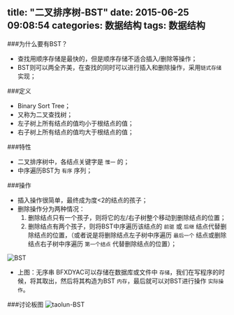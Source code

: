 title: "二叉排序树-BST"
date: 2015-06-25 09:08:54
categories: 数据结构
tags: 数据结构
---

###为什么要有BST？
* 查找用顺序存储是最快的，但是顺序存储不适合插入/删除等操作；
* BST则可以两全齐美，在查找的同时可以进行插入和删除操作，采用`链式存储`实现；

<!-- more -->

###定义
* Binary Sort Tree；
* 又称为二叉查找树；
* 左子树上所有结点的值均小于根结点的值；
* 右子树上所有结点的值均大于根结点的值；

###特性
*  二叉排序树中，各结点关键字是 `惟一` 的；
* 中序遍历BST为 `有序` 序列；

###操作
* 插入操作很简单，最终成为度<2的结点的孩子；
* 删除操作分为两种情况：
  1. 删除结点只有一个孩子，则将它的左/右子树整个移动到删除结点的位置；
  2. 删除结点有两个孩子，则将BST中序遍历该结点的 `前驱` 或 `后继` 结点代替删除结点的位置，（或者说是将删除结点左子树中序遍历 `最后一个` 结点或删除结点右子树中序遍历 `第一个结点` 代替删除结点的位置）；

![BST](http://7xirg5.com1.z0.glb.clouddn.com/BST.png)

* 上图：无序串 BFXDYAC可以存储在数据库或文件中 `存储`，我们在写程序的时候，将其取出，然后将其构造为BST `内存`，最后就可以对BST进行操作 `实际操作`。

###讨论板图
![taolun-BST](http://7xirg5.com1.z0.glb.clouddn.com/taolun-BST.jpg)

